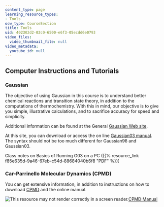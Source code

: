 ```yaml
---
content_type: page
learning_resource_types:
- Tools
ocw_type: CourseSection
title: Tools
uid: 402302d2-02c0-6500-e6f3-05ecdd6e0793
video_files:
  video_thumbnail_file: null
video_metadata:
  youtube_id: null
---
```


Computer Instructions and Tutorials
-----------------------------------

### Gaussian

The objective of using Gaussian in this course is to understand better chemical reactions and transition state theory, in addition to the computations of thermochemistry. With this in mind, our objective is to give you simple, illustrative calculations, and to sacrifice accuracy for speed and simplicity.

Additional information can be found at the General [Gaussian Web site](http://www.gaussian.com/).

At this site, you can download or access the on line [Gaussian03 manual](https://wanglab.hosted.uark.edu/g03guide/G03Guide/www.gaussian.com/g_ur/g03mantop.htm). The syntax should not be too much different for Gaussian98 and Gaussian03.

Class notes on Basics of Running G03 on a PC ({{% resource_link f85e635d-9a46-67eb-c54d-88684040b6f8 "PDF" %}})

### Car-Parrinello Molecular Dynamics (CPMD)

You can get extensive information, in addition to instructions on how to download [CPMD](http://www.cpmd.org/) and the online manual.

![This resource may not render correctly in a screen reader.](/images/inacessible.gif)[CPMD Manual](https://www.cpmd.org/wordpress/CPMD/getFile.php?file=manual.pdf)